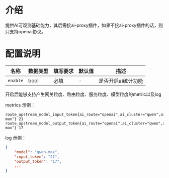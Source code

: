 # 介绍
提供AI可观测基础能力，其后需接ai-proxy插件，如果不接ai-proxy插件的话，则只支持openai协议。

# 配置说明

| 名称         | 数据类型   | 填写要求 | 默认值 | 描述               |
|------------|--------|------|-----|------------------|
| `enable` | bool | 必填   | -   | 是否开启ai统计功能 |

开启后能够支持产生网关粒度、路由粒度、服务粒度、模型粒度的metric以及log

metrics 示例：
```
route_upstream_model_input_token{ai_route="openai",ai_cluster="qwen",ai_model="qwen-max"} 21
route_upstream_model_output_token{ai_route="openai",ai_cluster="qwen",ai_model="qwen-max"} 17
```

log 示例：

```json
{
    "model": "qwen-max",
    "input_token": "21",
    "output_token": "17",
    ...
}
```